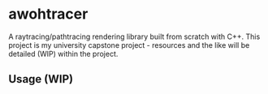 # awohtracer
A raytracing/pathtracing rendering library built from scratch with C++. 
This project is my university capstone project - resources and the like will be detailed (WIP) within the project.


## Usage (WIP)

